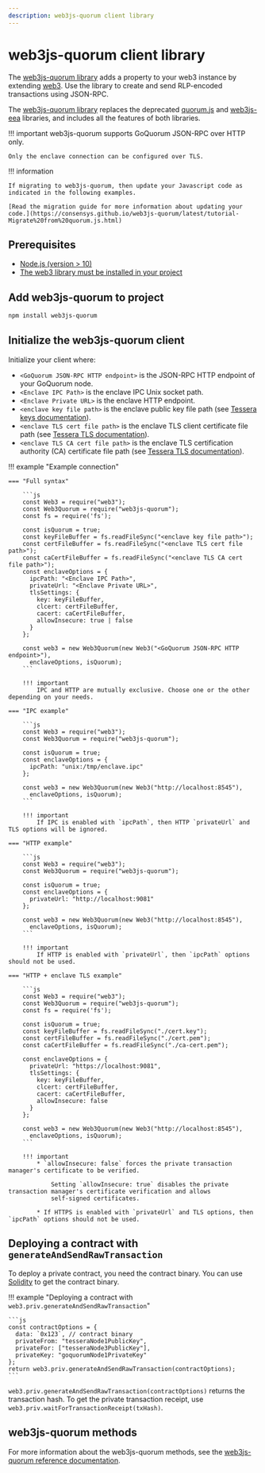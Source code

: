 ```yaml
---
description: web3js-quorum client library
---
```


# web3js-quorum client library

The [web3js-quorum library] adds a property to your web3 instance by extending [web3]. Use the library to
create and send RLP-encoded transactions using JSON-RPC.

The [web3js-quorum library] replaces the deprecated [quorum.js] and [web3js-eea] libraries, and includes
all the features of both libraries.

!!! important
    web3js-quorum supports GoQuorum JSON-RPC over HTTP only.

    Only the enclave connection can be configured over TLS.

!!! information

    If migrating to web3js-quorum, then update your Javascript code as indicated in the following examples.

    [Read the migration guide for more information about updating your code.](https://consensys.github.io/web3js-quorum/latest/tutorial-Migrate%20from%20quorum.js.html)

## Prerequisites

* [Node.js (version > 10)](https://nodejs.org/en/download/)
* [The web3 library must be installed in your project](https://github.com/ChainSafe/web3.js#installation)

## Add web3js-quorum to project

```bash
npm install web3js-quorum
```

## Initialize the web3js-quorum client

Initialize your client where:

* `<GoQuorum JSON-RPC HTTP endpoint>` is the JSON-RPC HTTP endpoint of your GoQuorum node.
* `<Enclave IPC Path>` is the enclave IPC Unix socket path.
* `<Enclave Private URL>` is the enclave HTTP endpoint.
* `<enclave key file path>` is the enclave public key file path (see [Tessera keys documentation](https://docs.tessera.consensys.net/en/stable/HowTo/Generate-Keys/File-Stored-Keys/#store-keys-in-files)).
* `<enclave TLS cert file path>` is the enclave TLS client certificate file path (see [Tessera TLS documentation](https://docs.tessera.consensys.net/en/stable/HowTo/Configure/TLS/)).
* `<enclave TLS CA cert file path>` is the enclave TLS certification authority (CA) certificate file path (see [Tessera TLS documentation](https://docs.tessera.consensys.net/en/stable/HowTo/Configure/TLS/)).

!!! example "Example connection"

    === "Full syntax"

        ```js
        const Web3 = require("web3");
        const Web3Quorum = require("web3js-quorum");
        const fs = require('fs');

        const isQuorum = true;
        const keyFileBuffer = fs.readFileSync("<enclave key file path>");
        const certFileBuffer = fs.readFileSync("<enclave TLS cert file path>");
        const caCertFileBuffer = fs.readFileSync("<enclave TLS CA cert file path>");
        const enclaveOptions = {
          ipcPath: "<Enclave IPC Path>",
          privateUrl: "<Enclave Private URL>",
          tlsSettings: {
            key: keyFileBuffer,
            clcert: certFileBuffer,
            cacert: caCertFileBuffer,
            allowInsecure: true | false
          }
        };

        const web3 = new Web3Quorum(new Web3("<GoQuorum JSON-RPC HTTP endpoint>"),
          enclaveOptions, isQuorum);
        ```

        !!! important
            IPC and HTTP are mutually exclusive. Choose one or the other depending on your needs.

    === "IPC example"

        ```js
        const Web3 = require("web3");
        const Web3Quorum = require("web3js-quorum");

        const isQuorum = true;
        const enclaveOptions = {
          ipcPath: "unix:/tmp/enclave.ipc"
        };

        const web3 = new Web3Quorum(new Web3("http://localhost:8545"),
          enclaveOptions, isQuorum);
        ```

        !!! important
            If IPC is enabled with `ipcPath`, then HTTP `privateUrl` and TLS options will be ignored.

    === "HTTP example"

        ```js
        const Web3 = require("web3");
        const Web3Quorum = require("web3js-quorum");

        const isQuorum = true;
        const enclaveOptions = {
          privateUrl: "http://localhost:9081"
        };

        const web3 = new Web3Quorum(new Web3("http://localhost:8545"),
          enclaveOptions, isQuorum);
        ```

        !!! important
            If HTTP is enabled with `privateUrl`, then `ipcPath` options should not be used.

    === "HTTP + enclave TLS example"

        ```js
        const Web3 = require("web3");
        const Web3Quorum = require("web3js-quorum");
        const fs = require('fs');

        const isQuorum = true;
        const keyFileBuffer = fs.readFileSync("./cert.key");
        const certFileBuffer = fs.readFileSync("./cert.pem");
        const caCertFileBuffer = fs.readFileSync("./ca-cert.pem");

        const enclaveOptions = {
          privateUrl: "https://localhost:9081",
          tlsSettings: {
            key: keyFileBuffer,
            clcert: certFileBuffer,
            cacert: caCertFileBuffer,
            allowInsecure: false
          }
        };

        const web3 = new Web3Quorum(new Web3("http://localhost:8545"),
          enclaveOptions, isQuorum);
        ```

        !!! important
            * `allowInsecure: false` forces the private transaction manager's certificate to be verified.

                Setting `allowInsecure: true` disables the private transaction manager's certificate verification and allows
                self-signed certificates.

            * If HTTPS is enabled with `privateUrl` and TLS options, then `ipcPath` options should not be used.

## Deploying a contract with `generateAndSendRawTransaction`

To deploy a private contract, you need the contract binary. You can use
[Solidity](https://solidity.readthedocs.io/en/develop/using-the-compiler.html) to get the
contract binary.

!!! example "Deploying a contract with `web3.priv.generateAndSendRawTransaction`"

    ```js
    const contractOptions = {
      data: `0x123`, // contract binary
      privateFrom: "tesseraNode1PublicKey",
      privateFor: ["tesseraNode3PublicKey"],
      privateKey: "goquorumNode1PrivateKey"
    };
    return web3.priv.generateAndSendRawTransaction(contractOptions);
    ```

`web3.priv.generateAndSendRawTransaction(contractOptions)` returns the transaction hash. To get the private
transaction receipt, use `web3.priv.waitForTransactionReceipt(txHash)`.

## web3js-quorum methods

For more information about the web3js-quorum methods, see the
[web3js-quorum reference documentation](https://consensys.github.io/web3js-quorum/latest/index.html).

[web3js-quorum library]: https://github.com/ConsenSys/web3js-quorum
[web3]: https://github.com/ethereum/web3.js/
[quorum.js]: https://github.com/ConsenSys/quorum.js
[web3js-eea]: https://github.com/ConsenSys/web3js-eea
